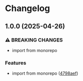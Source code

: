 # Changelog

## 1.0.0 (2025-04-26)


### ⚠ BREAKING CHANGES

* import from monorepo

### Features

* import from monorepo ([4798aef](https://github.com/blaahaj/dropbox-hacking-downloader/commit/4798aef70d3da847beb8cccaa669375c11dbc1c3))
